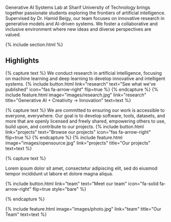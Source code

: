 ---
---

<!-- # sharifisl's Website -->

Generative AI Systems Lab at Sharif University of Technology brings together passionate students exploring the frontiers of artificial intelligence. Supervised by Dr. Hamid Beigy, our team focuses on innovative research in generative models and AI-driven systems. We foster a collaborative and inclusive environment where new ideas and diverse perspectives are valued.

{% include section.html %}

## Highlights

{% capture text %}
We conduct research in artificial intelligence, focusing on machine learning and deep learning to develop innovative and intelligent systems.
{% include button.html link="research" text="See what we've published" icon="fas fa-arrow-right" flip=true %}
{% endcapture %} 
{% include feature.html image="images/research.jpg" link="research" title="Generative AI + Creativity → Innovation" text=text %}


{% capture text %}
We are committed to ensuring our work is accessible to everyone, everywhere. Our goal is to develop software, tools, datasets, and more that are openly licensed and freely shared, empowering others to use, build upon, and contribute to our projects.
{% include button.html link="projects" text="Browse our projects" icon="fas fa-arrow-right" flip=true %}
{% endcapture %} 
{% include feature.html image="images/opensource.jpg" link="projects" title="Our projects" text=text %}

{% capture text %}

Lorem ipsum dolor sit amet, consectetur adipiscing elit, sed do eiusmod tempor incididunt ut labore et dolore magna aliqua.

{%
  include button.html
  link="team"
  text="Meet our team"
  icon="fa-solid fa-arrow-right"
  flip=true
  style="bare"
%}

{% endcapture %}

{%
  include feature.html
  image="images/photo.jpg"
  link="team"
  title="Our Team"
  text=text
%}
